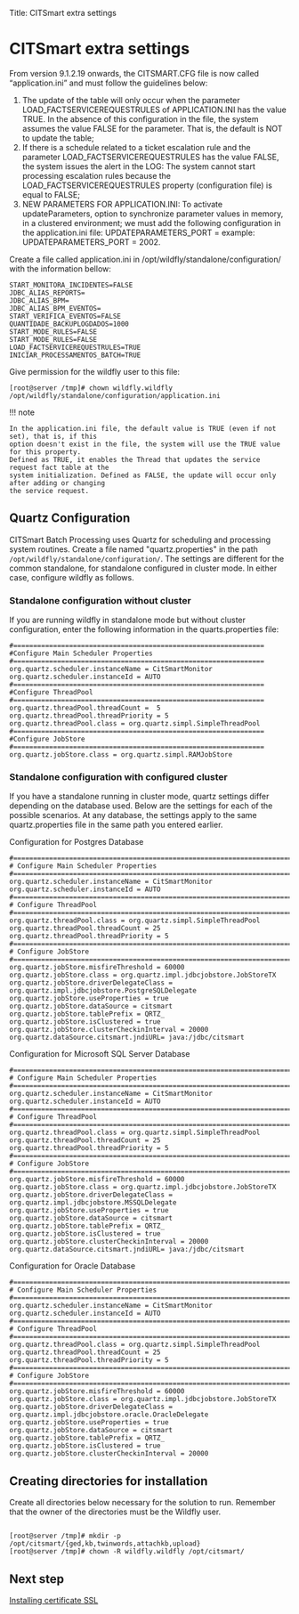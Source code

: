 Title: CITSmart extra settings

# CITSmart extra settings

From version 9.1.2.19 onwards, the CITSMART.CFG file is now called “application.ini” and must follow the guidelines below:  

1. The update of the table will only occur when the parameter LOAD_FACTSERVICEREQUESTRULES of APPLICATION.INI has the value TRUE. In the absence of this configuration in the file, the system assumes the value FALSE for the parameter. That is, the default is NOT to update the table;  
2. If there is a schedule related to a ticket escalation rule and the parameter LOAD_FACTSERVICEREQUESTRULES has the value FALSE, the system issues the alert in the LOG: The system cannot start processing escalation rules because the LOAD_FACTSERVICEREQUESTRULES property (configuration file) is equal to FALSE;  
3. NEW PARAMETERS FOR APPLICATION.INI: To activate updateParameters, option to synchronize parameter values in memory, in a clustered environment; we must add the following configuration in the application.ini file: UPDATEPARAMETERS_PORT = <port number to be used> example: UPDATEPARAMETERS_PORT = 2002.


Create a file called application.ini in /opt/wildfly/standalone/configuration/ with the information bellow:

``` shell
START_MONITORA_INCIDENTES=FALSE
JDBC_ALIAS_REPORTS=
JDBC_ALIAS_BPM=
JDBC_ALIAS_BPM_EVENTOS=
START_VERIFICA_EVENTOS=FALSE
QUANTIDADE_BACKUPLOGDADOS=1000
START_MODE_RULES=FALSE
START_MODE_RULES=FALSE
LOAD_FACTSERVICEREQUESTRULES=TRUE
INICIAR_PROCESSAMENTOS_BATCH=TRUE
```

Give permission for the wildfly user to this file:

``` shell
[root@server /tmp]# chown wildfly.wildfly /opt/wildfly/standalone/configuration/application.ini
```

!!! note

	In the application.ini file, the default value is TRUE (even if not set), that is, if this 
	option doesn't exist in the file, the system will use the TRUE value for this property. 
	Defined as TRUE, it enables the Thread that updates the service request fact table at the 
	system initialization. Defined as FALSE, the update will occur only after adding or changing 
	the service request.


## Quartz Configuration

CITSmart Batch Processing uses Quartz for scheduling and processing system routines. Create a 
file named "quartz.properties" in the path
`/opt/wildfly/standalone/configuration/`. The settings are different for the common standalone, 
for standalone configured in cluster mode. In either case, configure wildfly as follows.

### Standalone configuration without cluster

If you are running wildfly in standalone mode but without cluster configuration, enter the following information in the quarts.properties file:

``` shell
#===============================================================
#Configure Main Scheduler Properties
#===============================================================
org.quartz.scheduler.instanceName = CitSmartMonitor
org.quartz.scheduler.instanceId = AUTO
#===============================================================
#Configure ThreadPool
#===============================================================
org.quartz.threadPool.threadCount =  5
org.quartz.threadPool.threadPriority = 5
org.quartz.threadPool.class = org.quartz.simpl.SimpleThreadPool
#===============================================================
#Configure JobStore
#===============================================================
org.quartz.jobStore.class = org.quartz.simpl.RAMJobStore
```

### Standalone configuration with configured cluster

If you have a standalone running in cluster mode, quartz settings differ depending on the database used. Below are the settings for each of the possible scenarios.
At any database, the settings apply to the same quartz.properties file in the same path you entered earlier.

Configuration for Postgres Database

``` shell
#============================================================================
# Configure Main Scheduler Properties
#============================================================================
org.quartz.scheduler.instanceName = CitSmartMonitor
org.quartz.scheduler.instanceId = AUTO
#============================================================================
# Configure ThreadPool
#============================================================================
org.quartz.threadPool.class = org.quartz.simpl.SimpleThreadPool
org.quartz.threadPool.threadCount = 25
org.quartz.threadPool.threadPriority = 5
#============================================================================
# Configure JobStore
#============================================================================
org.quartz.jobStore.misfireThreshold = 60000
org.quartz.jobStore.class = org.quartz.impl.jdbcjobstore.JobStoreTX
org.quartz.jobStore.driverDelegateClass = org.quartz.impl.jdbcjobstore.PostgreSQLDelegate
org.quartz.jobStore.useProperties = true
org.quartz.jobStore.dataSource = citsmart
org.quartz.jobStore.tablePrefix = QRTZ_
org.quartz.jobStore.isClustered = true
org.quartz.jobStore.clusterCheckinInterval = 20000
org.quartz.dataSource.citsmart.jndiURL= java:/jdbc/citsmart
```

Configuration for Microsoft SQL Server Database

``` shell
#============================================================================
# Configure Main Scheduler Properties
#============================================================================
org.quartz.scheduler.instanceName = CitSmartMonitor
org.quartz.scheduler.instanceId = AUTO
#============================================================================
# Configure ThreadPool
#============================================================================
org.quartz.threadPool.class = org.quartz.simpl.SimpleThreadPool
org.quartz.threadPool.threadCount = 25
org.quartz.threadPool.threadPriority = 5
#============================================================================
# Configure JobStore
#============================================================================
org.quartz.jobStore.misfireThreshold = 60000
org.quartz.jobStore.class = org.quartz.impl.jdbcjobstore.JobStoreTX
org.quartz.jobStore.driverDelegateClass = org.quartz.impl.jdbcjobstore.MSSQLDelegate
org.quartz.jobStore.useProperties = true
org.quartz.jobStore.dataSource = citsmart
org.quartz.jobStore.tablePrefix = QRTZ_
org.quartz.jobStore.isClustered = true
org.quartz.jobStore.clusterCheckinInterval = 20000
org.quartz.dataSource.citsmart.jndiURL= java:/jdbc/citsmart
```

Configuration for Oracle Database

``` shell
#============================================================================
# Configure Main Scheduler Properties
#============================================================================
org.quartz.scheduler.instanceName = CitSmartMonitor
org.quartz.scheduler.instanceId = AUTO
#============================================================================
# Configure ThreadPool
#============================================================================
org.quartz.threadPool.class = org.quartz.simpl.SimpleThreadPool
org.quartz.threadPool.threadCount = 25
org.quartz.threadPool.threadPriority = 5
#============================================================================
# Configure JobStore
#============================================================================
org.quartz.jobStore.misfireThreshold = 60000
org.quartz.jobStore.class = org.quartz.impl.jdbcjobstore.JobStoreTX
org.quartz.jobStore.driverDelegateClass = org.quartz.impl.jdbcjobstore.oracle.OracleDelegate
org.quartz.jobStore.useProperties = true
org.quartz.jobStore.dataSource = citsmart
org.quartz.jobStore.tablePrefix = QRTZ_
org.quartz.jobStore.isClustered = true
org.quartz.jobStore.clusterCheckinInterval = 20000
```

## Creating directories for installation

Create all directories below necessary for the solution to run. Remember that the owner of the directories must be the Wildfly user.

``` shell

[root@server /tmp]# mkdir -p /opt/citsmart/{ged,kb,twinwords,attachkb,upload}
[root@server /tmp]# chown -R wildfly.wildfly /opt/citsmart/

```

## Next step

[Installing certificate SSL][1]

[1]:/en-us/citsmart-platform-9/get-started/installation-and-upgrade/perform-installation/install-certificate.html
